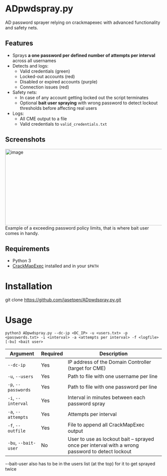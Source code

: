 # ADpwdspray.py

AD password sprayer relying on crackmapexec with advanced functionality and safety nets.


## Features

- Sprays **a one password per defined number of attempts per interval** across all usernames
- Detects and logs:
  - Valid credentials (green)
  - Locked-out accounts (red)
  - Disabled or expired accounts (purple)
  - Connection issues (red)
- Safety nets:
  - In case of any account getting locked out the script terminates
  - Optional **bait user spraying** with wrong password to detect lockout thresholds before affecting real users
- Logs:
  - All CME output to a file
  - Valid credentials to `valid_credentials.txt`
 
## Screenshots

<img width="864" height="246" alt="image" src="https://github.com/user-attachments/assets/88314213-efb0-40e4-b5bd-5f7e3b7eee26" />
Example of a exceeding password policy limits, that is where bait user comes in handy.


## Requirements

- Python 3
- [CrackMapExec](https://github.com/byt3bl33d3r/CrackMapExec) installed and in your `$PATH`


# Installation

git clone https://github.com/jasetpen/ADpwdspray.py.git


# Usage

`python3 ADpwdspray.py --dc-ip <DC_IP> -u <users.txt> -p <passwords.txt> -i <interval> -a <attempts per interval> -f <logfile> [-bu] <bait user>`

| Argument           | Required | Description                                                                                     |
|--------------------|----------|-------------------------------------------------------------------------------------------------|
| `--dc-ip`          | Yes      | IP address of the Domain Controller (target for CME)                                            |
| `-u`, `--users`    | Yes      | Path to file with one username per line                                                         |
| `-p`, `--passwords`| Yes      | Path to file with one password per line                                                         |
| `-i`, `--interval` | Yes      | Interval in minutes between each password spray                                                |
| `-a`, `--attempts` | Yes      | Attempts per interval                                                |
| `-f`, `--outfile`  | Yes      | File to append all CrackMapExec output                                                          |
| `-bu`, `--bait-user` | No     | User to use as lockout bait – sprayed once per interval with a wrong password to detect lockout |

--bait-user also has to be in the users list (at the top) for it to get sprayed twice
